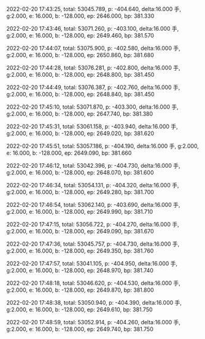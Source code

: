 2022-02-20 17:43:25, total: 53045.789, p: -404.640, delta:16.000 手, g:2.000, e: 16.000, b: -128.000, ep: 2646.000, bp: 381.330

2022-02-20 17:43:46, total: 53071.260, p: -403.100, delta:16.000 手, g:2.000, e: 16.000, b: -128.000, ep: 2649.460, bp: 381.570

2022-02-20 17:44:07, total: 53075.900, p: -402.580, delta:16.000 手, g:2.000, e: 16.000, b: -128.000, ep: 2650.860, bp: 381.680

2022-02-20 17:44:28, total: 53076.281, p: -402.800, delta:16.000 手, g:2.000, e: 16.000, b: -128.000, ep: 2648.800, bp: 381.450

2022-02-20 17:44:49, total: 53076.387, p: -402.760, delta:16.000 手, g:2.000, e: 16.000, b: -128.000, ep: 2648.840, bp: 381.450

2022-02-20 17:45:10, total: 53071.870, p: -403.300, delta:16.000 手, g:2.000, e: 16.000, b: -128.000, ep: 2647.740, bp: 381.380

2022-02-20 17:45:31, total: 53061.158, p: -403.940, delta:16.000 手, g:2.000, e: 16.000, b: -128.000, ep: 2649.020, bp: 381.620

2022-02-20 17:45:51, total: 53057.186, p: -404.190, delta:16.000 手, g:2.000, e: 16.000, b: -128.000, ep: 2649.090, bp: 381.660

2022-02-20 17:46:12, total: 53042.396, p: -404.730, delta:16.000 手, g:2.000, e: 16.000, b: -128.000, ep: 2648.070, bp: 381.600

2022-02-20 17:46:34, total: 53054.131, p: -404.320, delta:16.000 手, g:2.000, e: 16.000, b: -128.000, ep: 2649.280, bp: 381.700

2022-02-20 17:46:54, total: 53062.140, p: -403.690, delta:16.000 手, g:2.000, e: 16.000, b: -128.000, ep: 2649.990, bp: 381.710

2022-02-20 17:47:15, total: 53056.722, p: -404.270, delta:16.000 手, g:2.000, e: 16.000, b: -128.000, ep: 2649.090, bp: 381.670

2022-02-20 17:47:36, total: 53045.757, p: -404.730, delta:16.000 手, g:2.000, e: 16.000, b: -128.000, ep: 2649.350, bp: 381.760

2022-02-20 17:47:57, total: 53041.105, p: -404.950, delta:16.000 手, g:2.000, e: 16.000, b: -128.000, ep: 2648.970, bp: 381.740

2022-02-20 17:48:18, total: 53046.620, p: -404.530, delta:16.000 手, g:2.000, e: 16.000, b: -128.000, ep: 2649.870, bp: 381.800

2022-02-20 17:48:38, total: 53050.940, p: -404.390, delta:16.000 手, g:2.000, e: 16.000, b: -128.000, ep: 2649.610, bp: 381.750

2022-02-20 17:48:59, total: 53052.914, p: -404.260, delta:16.000 手, g:2.000, e: 16.000, b: -128.000, ep: 2649.740, bp: 381.750